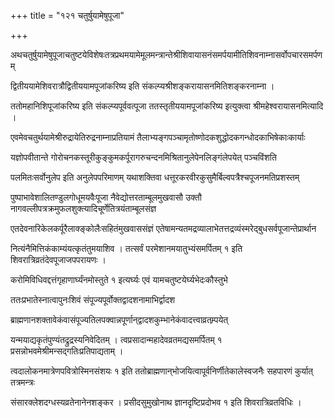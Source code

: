 +++
title = "१२१ चतुर्षुयामेषुपूजा"

+++

अथचतुर्षुयामेषुपूजाचतुष्टयेविशेषःतत्रप्रथमयामेमूलमन्त्रान्तेश्रीशिवायासनंसमर्पयामीतिशिवनाम्नासर्वोपचारसमर्पणम्

द्वितीययामेशिवरात्रौद्वितीययामपूजांकरिष्य इति संकल्प्यश्रीशङ्करायासनमितिशङ्करनाम्ना ।

ततोमहानिशिपूजांकरिष्य इति संकल्प्यपूर्ववत्पूजा ततस्तृतीययामपूजांकरिष्य इत्युक्त्वा श्रीमहेश्वरायासनमित्यादि ।

एवमेवचतुर्थयामेश्रीरुद्रायेतिरुद्रनाम्नाप्रतियामं तैलाभ्यङ्गपञ्चामृतोष्णोदकशुद्धोदकगन्धोदकाभिषेकाःकार्याः

यज्ञोपवीतान्ते गोरोचनकस्तूरीकुङ्कुमकर्पूरागरुचन्दनमिश्रितानुलेपेनलिङ्गंलेपयेत् पञ्चविंशति

पलमितःसर्वोनुलेप इति अनुलेपपरिमाणम् यथाशक्तिवा धत्तूरकरवीरकुसुमैर्बिल्वपत्रैश्चपूजनमतिप्रशस्तम्

पुष्पाभावेशालितण्डुलगोधूमयवैःपूजा नैवेद्योत्तरताम्बूलमुखवासौ उक्तौ नागवल्लीपत्रक्रमुफलशुक्त्यादिचूर्णेतित्रयंताम्बूलसंज्ञ

एतदेवनारिकेलकर्पूरैलाक्ङ्कोलैःसहितंमुखवाससंज्ञं एतेषामन्यतमद्रव्यालाभेतत्तद्रव्यंस्मरेद्‌बुधसर्वपूजान्तेप्रार्थान

नित्यंनैमित्तिकंकाम्यंयत्कृतंतुमयाशिव । तत्सर्वं परमेशानमयातुभ्यंसमर्पितम् १ इति शिवरात्रिव्रतंदेवपूजाजपपरायणः ।

करोमिविधिवद्दत्तंगृहाणार्घ्यंनमोस्तुते १ इत्यर्घ्यः एवं यामचतुष्टयेर्घ्यभेदःकौस्तुभे

ततःप्रभातेस्नात्वापुनःशिवं संपूज्यपूर्वोक्तद्वादशनामाभिर्द्वादश

ब्राह्मणानशक्तावेकंवासंपूज्यतिलपक्वान्नपूर्णान्‌द्वादशकुम्भानेकंवादत्त्वाव्रतम्र्पयेत्

यन्मयाद्यकृतंपुण्यंतद्रुद्रस्यनिवेदितम् । त्वप्रसादान्महादेवव्रतमद्यसमर्पितम् १ प्रसन्नोभवमेश्रीमन्सद्गतिःप्रतिपाद्यताम् ।

त्वदालोकनमात्रेणपवित्रोस्मिनसंशयः १ इति ततोब्राह्मणान्‌भोजयित्वापूर्वनिर्णीतेकालेस्वजनैः सहपारणं कुर्यात् तत्रमन्त्रः

संसारक्लेशदग्धस्यव्रतेनानेनशङ्कर । प्रसीदसुमुखोनाथ ज्ञानदृष्टिप्रदोभव १ इति शिवरात्रिव्रतविधिः ।
